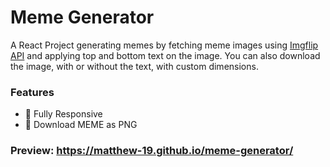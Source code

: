 # Meme Generator
A React Project generating memes by fetching meme images using [Imgflip API](https://imgflip.com/api) and applying top and bottom text on the image.
You can also download the image, with or without the text, with custom dimensions.

### Features
- 📱 Fully Responsive
- 💾 Download MEME as PNG

### Preview: https://matthew-19.github.io/meme-generator/
